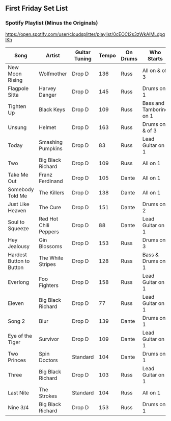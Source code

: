 ## First Friday Set List

### Spotify Playlist (Minus the Originals)
https://open.spotify.com/user/cloudsplitter/playlist/0cEOCI2s3zWkAlMLdpqlKh

| Song                       | Artist                  | Guitar Tuning | Tempo | On Drums      | Who Starts              |
| -------------------------- | ----------------------- | ------------- | ----- | ------------- | ----------------------- |
| New Moon Rising            | Wolfmother              | Drop D        | 136   | Russ          | All on & of 3           |
| Flagpole Sitta             | Harvey Danger           | Drop D        | 145   | Russ          | Drums on 1              |
| Tighten Up                 | Black Keys              | Drop D        | 109   | Russ          | Bass and Tamborine on 1 |
| Unsung                     | Helmet                  | Drop D        | 163   | Russ          | Drums on & of 3         |
| Today                      | Smashing Pumpkins       | Drop D        | 83    | Russ          | Lead Guitar on 1        |
| Two                        | Big Black Richard       | Drop D        | 109   | Russ          | All on 1                |
| Take Me Out                | Franz Ferdinand         | Drop D        | 105   | Dante         | All on 1                |
| Somebody Told Me           | The Killers             | Drop D        | 138   | Dante         | All on 1                |
| Just Like Heaven           | The Cure                | Drop D        | 151   | Dante         | Drums on 2              |
| Soul to Squeeze            | Red Hot Chili Peppers   | Drop D        | 88    | Dante         | Lead Guitar on 1        |
| Hey Jealousy               | Gin Blossoms            | Drop D        | 153   | Russ          | Drums on 3              |
| Hardest Button to Button   | The White Stripes       | Drop D        | 128   | Russ          | Bass & Drums on 1       |
| Everlong                   | Foo Fighters            | Drop D        | 158   | Russ          | Lead Guitar on 1        |
| Eleven                     | Big Black Richard       | Drop D        | 77    | Russ          | Lead Guitar on 1        |
| Song 2                     | Blur                    | Drop D        | 139   | Dante         | Drums on 1              |
| Eye of the Tiger           | Survivor                | Drop D        | 109   | Dante         | Lead Guitar on 1        |
| Two Princes                | Spin Doctors            | Standard      | 104   | Dante         | Drums on 1              |
| Three                      | Big Black Richard       | Drop D        | 103   | Russ          | Lead Guitar on 1        |
| Last Nite                  | The Strokes             | Standard      | 104   | Russ          | All on 1                |
| Nine 3/4                   | Big Black Richard       | Drop D        | 153   | Russ          | Drums on 1              |
